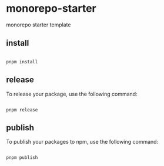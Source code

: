 # monorepo-starter

monorepo starter template

## install

```shell

pnpm install

```

## release

To release your package, use the following command:

```shell

pnpm release

```

## publish

To publish your packages to npm, use the following command:

```shell

pnpm publish

```